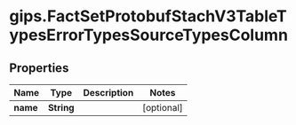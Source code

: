 # gips.FactSetProtobufStachV3TableTypesErrorTypesSourceTypesColumn

## Properties

Name | Type | Description | Notes
------------ | ------------- | ------------- | -------------
**name** | **String** |  | [optional] 


